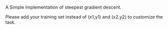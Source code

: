 A Simple Implementation of steepest gradient descent. 

Please add your training set instead of (x1,y1) and (x2,y2) to customize the task.